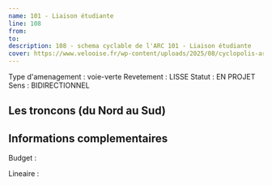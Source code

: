 ```yaml
---
name: 101 - Liaison étudiante 
line: 108
from: 
to:  
description: 108 - schema cyclable de l'ARC 101 - Liaison étudiante 
cover: https://www.velooise.fr/wp-content/uploads/2025/08/cyclopolis-arc-108.jpg
---
```

Type d'amenagement : voie-verte
Revetement : LISSE
Statut : EN PROJET
Sens : BIDIRECTIONNEL
## Les troncons (du Nord au Sud)

## Informations complementaires

Budget  : 

Lineaire :

